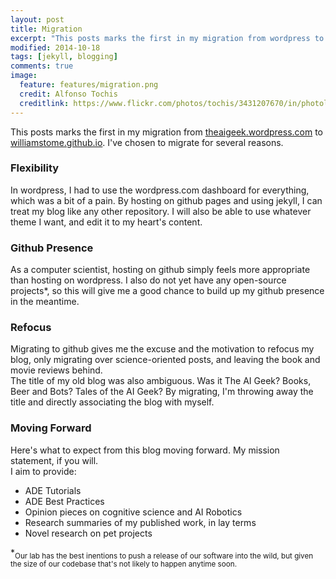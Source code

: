 ```yaml
---
layout: post
title: Migration
excerpt: "This posts marks the first in my migration from wordpress to github.io."
modified: 2014-10-18
tags: [jekyll, blogging]
comments: true
image:
  feature: features/migration.png
  credit: Alfonso Tochis
  creditlink: https://www.flickr.com/photos/tochis/3431207670/in/photolist-fEFhCj-6ecQuW-a99ikw-5BtfKv-eZkQDW-37d82f-p9DthU-9SQ9r6-9nwSy4-5qZGRU-u9iWQ-bU4Rc-35KpsX-bjUwGd-AvFa5-bvbzL7-6iHpP4-bvbvKf-gxcuG6-jx4Pt-7PRtHB-8ZNNRz-7gR3oh-dqKnNb-mCe6Gy-7Xmbd3-4GyFyg-e7TBrj-7y57vu-m7oQ4D-gfd5T4-b6tjnD-fyYrr7-6GJtiU-nNA5Kg-63igiH-b3teb4-bdZbrt-9oJWGd-dNNKcf-bjyZhH-EysKF-bpVrCs-4XpckM-98A41i-nti4JV-daNpYb-bqCngA-igdtQL-pgqGU4
---
```


This posts marks the first in my migration from [theaigeek.wordpress.com](theaigeek.wordpress.com) to [williamstome.github.io](williamstome.github.io). I've chosen to migrate for several reasons.

### Flexibility ###
In wordpress, I had to use the wordpress.com dashboard for everything, which was a bit of a pain. By hosting on github pages and using jekyll, I can treat my blog like any other repository. I will also be able to use whatever theme I want, and edit it to my heart's content.

### Github Presence ###
As a computer scientist, hosting on github simply feels more appropriate than hosting on wordpress. I also do not yet have any open-source projects*, so this will give me a good chance to build up my github presence in the meantime.

### Refocus ###
Migrating to github gives me the excuse and the motivation to refocus my blog, only migrating over science-oriented posts, and leaving the book and movie reviews behind.  
The title of my old blog was also ambiguous. Was it The AI Geek? Books, Beer and Bots? Tales of the AI Geek? By migrating, I'm throwing away the title and directly associating the blog with myself.

### Moving Forward ###
Here's what to expect from this blog moving forward. My mission statement, if you will.  
I aim to provide:

* ADE Tutorials
* ADE Best Practices
* Opinion pieces on cognitive science and AI Robotics
* Research summaries of my published work, in lay terms
* Novel research on pet projects

*<sub>Our lab has the best inentions to push a release of our software into the wild, but given the size of our codebase that's not likely to happen anytime soon.</sub>


